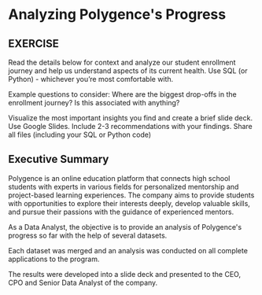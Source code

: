 # Analyzing Polygence's Progress

## EXERCISE
Read the details below for context and analyze our student enrollment journey and help
us understand aspects of its current health. Use SQL (or Python) - whichever you’re
most comfortable with.

Example questions to consider: Where are the biggest drop-offs in the enrollment
journey? Is this associated with anything?

Visualize the most important insights you find and create a brief slide deck. Use Google
Slides. Include 2-3 recommendations with your findings. Share all files (including your
SQL or Python code)

## Executive Summary

Polygence is an online education platform that connects high school students with experts in various fields for personalized mentorship and project-based learning experiences. The company aims to provide students with opportunities to explore their interests deeply, develop valuable skills, and pursue their passions with the guidance of experienced mentors.

As a Data Analyst, the objective is to provide an analysis of Polygence's progress so far with the help of several datasets.

Each dataset was merged and an analysis was conducted on all complete applications to the program.

The results were developed into a slide deck and presented to the CEO, CPO and Senior Data Analyst of the company.

